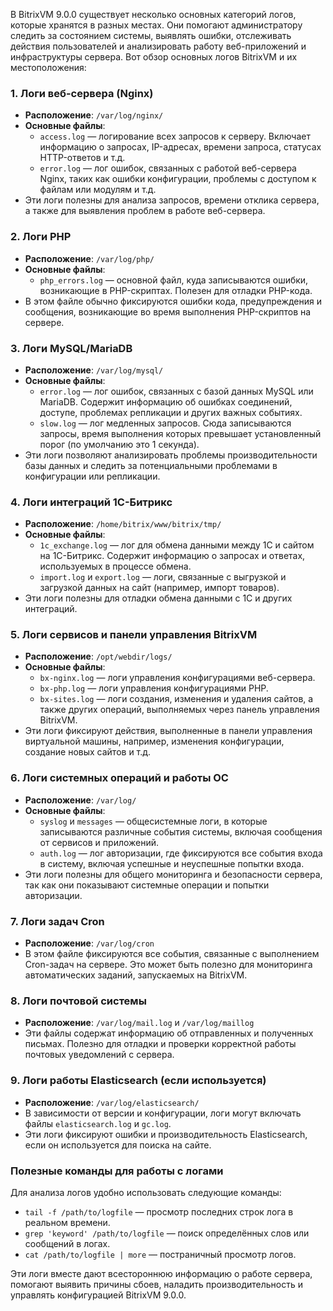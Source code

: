 
В BitrixVM 9.0.0 существует несколько основных категорий логов, которые хранятся в разных местах. Они помогают администратору следить за состоянием системы, выявлять ошибки, отслеживать действия пользователей и анализировать работу веб-приложений и инфраструктуры сервера. Вот обзор основных логов BitrixVM и их местоположения:

### 1. **Логи веб-сервера (Nginx)**
   - **Расположение**: `/var/log/nginx/`
   - **Основные файлы**:
     - `access.log` — логирование всех запросов к серверу. Включает информацию о запросах, IP-адресах, времени запроса, статусах HTTP-ответов и т.д.
     - `error.log` — лог ошибок, связанных с работой веб-сервера Nginx, таких как ошибки конфигурации, проблемы с доступом к файлам или модулям и т.д.
   - Эти логи полезны для анализа запросов, времени отклика сервера, а также для выявления проблем в работе веб-сервера.

### 2. **Логи PHP**
   - **Расположение**: `/var/log/php/`
   - **Основные файлы**:
     - `php_errors.log` — основной файл, куда записываются ошибки, возникающие в PHP-скриптах. Полезен для отладки PHP-кода.
   - В этом файле обычно фиксируются ошибки кода, предупреждения и сообщения, возникающие во время выполнения PHP-скриптов на сервере.

### 3. **Логи MySQL/MariaDB**
   - **Расположение**: `/var/log/mysql/`
   - **Основные файлы**:
     - `error.log` — лог ошибок, связанных с базой данных MySQL или MariaDB. Содержит информацию об ошибках соединений, доступе, проблемах репликации и других важных событиях.
     - `slow.log` — лог медленных запросов. Сюда записываются запросы, время выполнения которых превышает установленный порог (по умолчанию это 1 секунда).
   - Эти логи позволяют анализировать проблемы производительности базы данных и следить за потенциальными проблемами в конфигурации или репликации.

### 4. **Логи интеграций 1С-Битрикс**
   - **Расположение**: `/home/bitrix/www/bitrix/tmp/`
   - **Основные файлы**:
     - `1c_exchange.log` — лог для обмена данными между 1С и сайтом на 1С-Битрикс. Содержит информацию о запросах и ответах, используемых в процессе обмена.
     - `import.log` и `export.log` — логи, связанные с выгрузкой и загрузкой данных на сайт (например, импорт товаров).
   - Эти логи полезны для отладки обмена данными с 1С и других интеграций.

### 5. **Логи сервисов и панели управления BitrixVM**
   - **Расположение**: `/opt/webdir/logs/`
   - **Основные файлы**:
     - `bx-nginx.log` — логи управления конфигурациями веб-сервера.
     - `bx-php.log` — логи управления конфигурациями PHP.
     - `bx-sites.log` — логи создания, изменения и удаления сайтов, а также других операций, выполняемых через панель управления BitrixVM.
   - Эти логи фиксируют действия, выполненные в панели управления виртуальной машины, например, изменения конфигурации, создание новых сайтов и т.д.

### 6. **Логи системных операций и работы ОС**
   - **Расположение**: `/var/log/`
   - **Основные файлы**:
     - `syslog` и `messages` — общесистемные логи, в которые записываются различные события системы, включая сообщения от сервисов и приложений.
     - `auth.log` — лог авторизации, где фиксируются все события входа в систему, включая успешные и неуспешные попытки входа.
   - Эти логи полезны для общего мониторинга и безопасности сервера, так как они показывают системные операции и попытки авторизации.

### 7. **Логи задач Cron**
   - **Расположение**: `/var/log/cron`
   - В этом файле фиксируются все события, связанные с выполнением Cron-задач на сервере. Это может быть полезно для мониторинга автоматических заданий, запускаемых на BitrixVM.

### 8. **Логи почтовой системы**
   - **Расположение**: `/var/log/mail.log` и `/var/log/maillog`
   - Эти файлы содержат информацию об отправленных и полученных письмах. Полезно для отладки и проверки корректной работы почтовых уведомлений с сервера.

### 9. **Логи работы Elasticsearch (если используется)**
   - **Расположение**: `/var/log/elasticsearch/`
   - В зависимости от версии и конфигурации, логи могут включать файлы `elasticsearch.log` и `gc.log`.
   - Эти логи фиксируют ошибки и производительность Elasticsearch, если он используется для поиска на сайте.

### Полезные команды для работы с логами

Для анализа логов удобно использовать следующие команды:
   - `tail -f /path/to/logfile` — просмотр последних строк лога в реальном времени.
   - `grep 'keyword' /path/to/logfile` — поиск определённых слов или сообщений в логах.
   - `cat /path/to/logfile | more` — постраничный просмотр логов.

Эти логи вместе дают всестороннюю информацию о работе сервера, помогают выявить причины сбоев, наладить производительность и управлять конфигурацией BitrixVM 9.0.0.